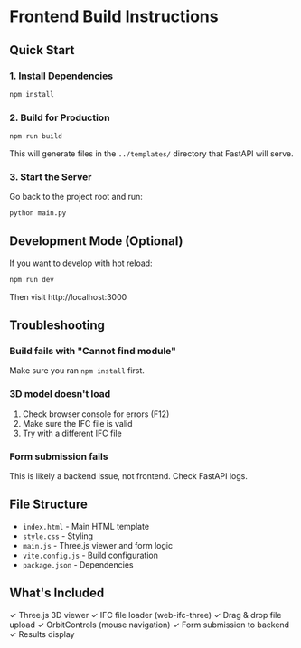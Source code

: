 # Frontend Build Instructions

## Quick Start

### 1. Install Dependencies
```bash
npm install
```

### 2. Build for Production
```bash
npm run build
```

This will generate files in the `../templates/` directory that FastAPI will serve.

### 3. Start the Server
Go back to the project root and run:
```bash
python main.py
```

## Development Mode (Optional)

If you want to develop with hot reload:
```bash
npm run dev
```

Then visit http://localhost:3000

## Troubleshooting

### Build fails with "Cannot find module"
Make sure you ran `npm install` first.

### 3D model doesn't load
1. Check browser console for errors (F12)
2. Make sure the IFC file is valid
3. Try with a different IFC file

### Form submission fails
This is likely a backend issue, not frontend. Check FastAPI logs.

## File Structure

- `index.html` - Main HTML template
- `style.css` - Styling
- `main.js` - Three.js viewer and form logic
- `vite.config.js` - Build configuration
- `package.json` - Dependencies

## What's Included

✓ Three.js 3D viewer
✓ IFC file loader (web-ifc-three)
✓ Drag & drop file upload
✓ OrbitControls (mouse navigation)
✓ Form submission to backend
✓ Results display
